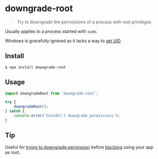 # downgrade-root

> Try to downgrade the permissions of a process with root privileges

Usually applies to a process started with `sudo`.

Windows is gracefully ignored as it lacks a way to [set UID](http://nodejs.org/api/process.html#process_process_setuid_id).

## Install

```
$ npm install downgrade-root
```

## Usage

```js
import downgradeRoot from 'downgrade-root';

try {
	downgradeRoot();
} catch {
	console.error('Couldn\'t downgrade permissions');
}
```

## Tip

Useful for [trying to downgrade permission](https://github.com/sindresorhus/root-check) before [blocking](https://github.com/sindresorhus/sudo-block) using your app as root.
